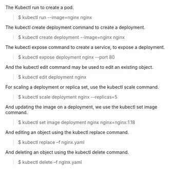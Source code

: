 The Kubectl run to create a pod.

> $ kubectl run --image=nginx nginx

The kubectl create deployment command to create a deployment.

> $ kubectl create deployment --image=nginx nginx

The kubectl expose command to create a service, to expose a deployment.

> $ kubectl expose deployment nginx --port 80

And the kubectl edit command may be used to edit an existing object.

> $ kubectl edit deployment nginx

For scaling a deployment or replica set, use the kubectl scale command.

> $ kubectl scale deployment nginx --replicas=5

And updating the image on a deployment, we use the kubectl set image command.

> $ kubectl set image deployment nginx nginx=nginx:1.18

And editing an object using the kubectl replace command.

> $ kubectl replace –f nginx.yaml

And deleting an object using the kubectl delete command.

> $ kubectl delete –f nginx.yaml

